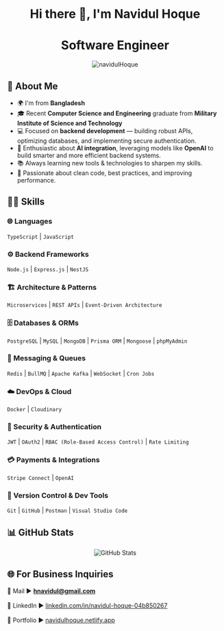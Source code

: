 <h1 align="center">Hi there 👋, I'm Navidul Hoque</h1>
<h1 align="center">Software Engineer</h1>

<p align="center">
  <img src="https://komarev.com/ghpvc/?username=NavidulHoque&label=Profile%20views&color=0e75b6&style=flat" alt="navidulHoque" />
</p>

## 🚀 About Me
- 🌍 I'm from **Bangladesh**
- 🎓 Recent **Computer Science and Engineering** graduate from **Military Institute of Science and Technology**  
- 💻 Focused on **backend development** — building robust APIs, optimizing databases, and implementing secure authentication.  
- 🤖 Enthusiastic about **AI integration**, leveraging models like **OpenAI** to build smarter and more efficient backend systems.  
- 📚 Always learning new tools & technologies to sharpen my skills.  
- 🎯 Passionate about clean code, best practices, and improving performance.  

## 👨‍💻 Skills  

### 🌐 Languages  
`TypeScript` | `JavaScript`  

### ⚙️ Backend Frameworks  
`Node.js` | `Express.js` | `NestJS`  

### 🏗️ Architecture & Patterns  
`Microservices` | `REST APIs` | `Event-Driven Architecture`  

### 🗄️ Databases & ORMs  
`PostgreSQL` | `MySQL` | `MongoDB` | `Prisma ORM` | `Mongoose` | `phpMyAdmin`  

### 📩 Messaging & Queues  
`Redis` | `BullMQ` | `Apache Kafka` | `WebSocket` | `Cron Jobs`  

### ☁️ DevOps & Cloud  
`Docker` | `Cloudinary`  

### 🔐 Security & Authentication  
`JWT` | `OAuth2` | `RBAC (Role-Based Access Control)` | `Rate Limiting`  

### 💳 Payments & Integrations  
`Stripe Connect` | `OpenAI`  

### 🧰 Version Control & Dev Tools  
`Git` | `GitHub` | `Postman` | `Visual Studio Code`  

## 📊 GitHub Stats  

<p align="center">
  <img src="https://github-readme-stats.vercel.app/api/top-langs/?username=NavidulHoque&show_icons=true&theme=radical" alt="GitHub Stats"/>
</p>

## 🌐 For Business Inquiries  
📧 Mail ► **hnavidul@gmail.com** <br>  
💼 LinkedIn ► [linkedin.com/in/navidul-hoque-04b850267](https://www.linkedin.com/in/navidul-hoque-04b850267) <br>  
🔗 Portfolio ► [navidulhoque.netlify.app](https://navidulhoque.netlify.app)  
